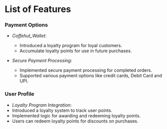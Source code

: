  # List of Features 

### Payment Options

- *Coffehut_Wallet:*
  - Introduced a loyalty program for loyal customers.
  - Accumulate loyalty points for use in future purchases.

- *Secure Payment Processing:*
  - Implemented secure payment processing for completed orders.
  - Supported various payment options like credit cards, Debit Card and UPI.

 ### User Profile
 
-  *Loyalty Program Integration:*
  - Introduced a loyalty system to track user points.
  - Implemented logic for awarding and redeeming loyalty points.
  - Users can redeem loyalty points for discounts on purchases.
